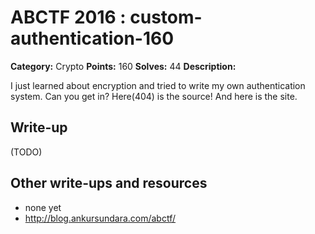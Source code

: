 # ABCTF 2016 : custom-authentication-160

**Category:** Crypto
**Points:** 160
**Solves:** 44
**Description:**

I just learned about encryption and tried to write my own authentication system. Can you get in? Here(404) is the source! And here is the site.

## Write-up

(TODO)

## Other write-ups and resources

* none yet
* http://blog.ankursundara.com/abctf/
